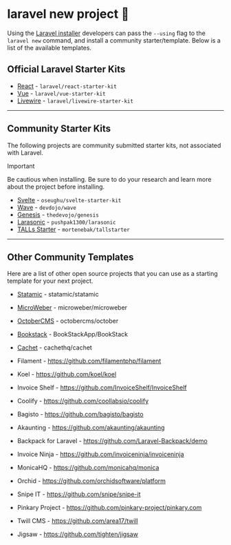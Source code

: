 # laravel new project 💾

Using the [Laravel installer](https://laravel.com/docs/installation#installing-php) developers can pass the `--using` flag to the `laravel new` command, and install a community starter/template. Below is a list of the available templates.

## Official Laravel Starter Kits

- [React](https://github.com/laravel/react-starter-kit) - `laravel/react-starter-kit`
- [Vue](https://github.com/laravel/vue-starter-kit) - `laravel/vue-starter-kit`
- [Livewire](https://github.com/laravel/livewire-starter-kit) - `laravel/livewire-starter-kit`

---

## Community Starter Kits

The following projects are community submitted starter kits, not associated with Laravel.

> [!IMPORTANT]
> Be cautious when installing. Be sure to do your research and learn more about the project before installing.

- [Svelte](https://github.com/oseughu/svelte-starter-kit) - `oseughu/svelte-starter-kit`
- [Wave](https://github.com/devdojo/wave) - `devdojo/wave`
- [Genesis](https://github.com/thedevojo/genesis) - `thedevojo/genesis`
- [Larasonic](https://github.com/pushpak1300/larasonic) - `pushpak1300/larasonic`
- [TALLs Starter](https://github.com/mortenebak/tallstarter) - `mortenebak/tallstarter`

---

## Other Community Templates

Here are a list of other open source projects that you can use as a starting template for your next project.

- [Statamic](https://github.com/statamic/statamic) - statamic/statamic
- [MicroWeber](https://github.com/microweber/microweber) - microweber/microweber
- [OctoberCMS](https://github.com/octobercms/october) - octobercms/october
- [Bookstack](https://github.com/BookStackApp/BookStack) - BookStackApp/BookStack
- [Cachet](https://github.com/cachethq/cachet) - cachethq/cachet
  
- Filament - https://github.com/filamentphp/filament
- Koel - https://github.com/koel/koel
- Invoice Shelf - https://github.com/InvoiceShelf/InvoiceShelf
- Coolify - https://github.com/coollabsio/coolify
- Bagisto - https://github.com/bagisto/bagisto
- Akaunting - https://github.com/akaunting/akaunting
- Backpack for Laravel - https://github.com/Laravel-Backpack/demo
- Invoice Ninja - https://github.com/invoiceninja/invoiceninja
- MonicaHQ - https://github.com/monicahq/monica
- Orchid - https://github.com/orchidsoftware/platform
- Snipe IT - https://github.com/snipe/snipe-it
- Pinkary Project - https://github.com/pinkary-project/pinkary.com
- Twill CMS - https://github.com/area17/twill
- Jigsaw - https://github.com/tighten/jigsaw